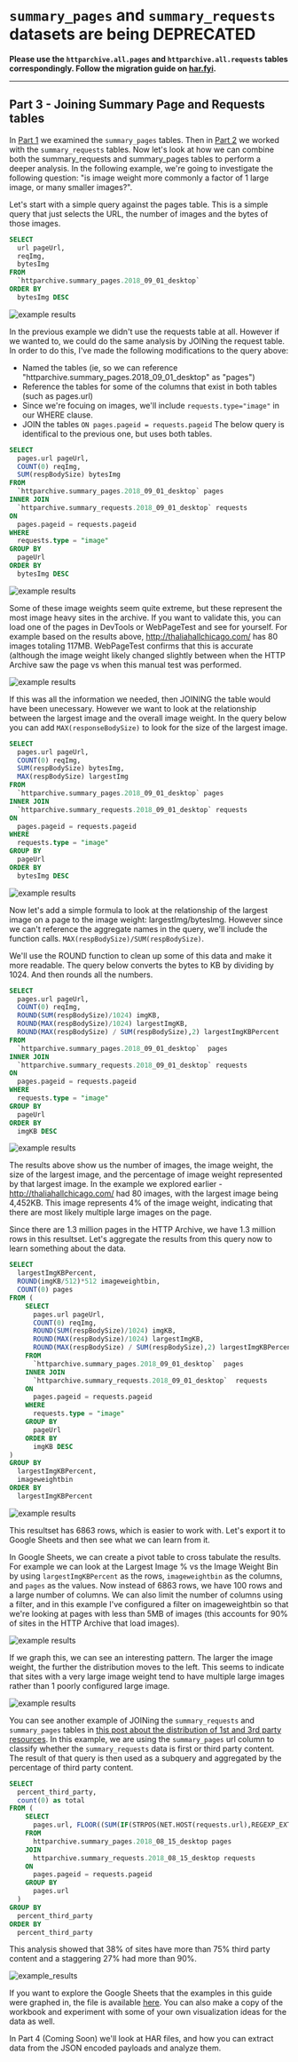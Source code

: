 `summary_pages` and `summary_requests` datasets are being DEPRECATED
===============

**Please use the `httparchive.all.pages` and `httparchive.all.requests` tables correspondingly. Follow the migration guide on [har.fyi](http://har.fyi/guides/migrating-to-all-dataset/).**

---

Part 3 - Joining Summary Page and Requests tables
-------------------

In [Part 1](./guided_tour_summary_pages.md) we examined the `summary_pages` tables. Then in [Part 2](./guided_tour_summary_pages.md) we worked with the `summary_requests` tables. Now let's look at how we can combine both the summary_requests and summary_pages tables to perform a deeper analysis. In the following example, we're going to investigate the following question:
  "is image weight more commonly a factor of 1 large image, or many smaller images?".

Let's start with a simple query against the pages table. This is a simple query that just selects the URL, the number of images and the bytes of those images.

```sql
SELECT
  url pageUrl,
  reqImg,
  bytesImg
FROM
  `httparchive.summary_pages.2018_09_01_desktop`
ORDER BY
  bytesImg DESC
```

![example results](./images/guided_tour_summary_requests_pages_join_example1.jpg)

In the previous example we didn't use the requests table at all. However if we wanted to, we could do the same analysis by JOINing the request table. In order to do this, I've made the following modifications to the query above:

* Named the tables (ie, so we can reference "httparchive.summary_pages.2018_09_01_desktop" as "pages")
* Reference the tables for some of the columns that exist in both tables (such as pages.url)
* Since we're focuing on images, we'll include `requests.type="image"` in our WHERE clause.
* JOIN the tables `ON pages.pageid = requests.pageid`
The below query is identifical to the previous one, but uses both tables.

```sql
SELECT
  pages.url pageUrl,
  COUNT(0) reqImg,
  SUM(respBodySize) bytesImg
FROM
  `httparchive.summary_pages.2018_09_01_desktop` pages
INNER JOIN
  `httparchive.summary_requests.2018_09_01_desktop` requests
ON
  pages.pageid = requests.pageid
WHERE
  requests.type = "image"
GROUP BY
  pageUrl
ORDER BY
  bytesImg DESC
```

![example results](./images/guided_tour_summary_requests_pages_join_example2.jpg)

Some of these image weights seem quite extreme, but these represent the most image heavy sites in the archive. If you want to validate this, you can load one of the pages in DevTools or WebPageTest and see for yourself.  For example based on the results above,  http://thaliahallchicago.com/ has 80 images totaling 117MB. WebPageTest confirms that this is accurate (although the image weight likely changed slightly between when the HTTP Archive saw the page vs when this manual test was performed.

![example results](./images/guided_tour_summary_requests_pages_join_example2_wpt.jpg)

If this was all the information we needed, then JOINING the table would have been unecessary. However we want to look at the relationship between the largest image and the overall image weight. In the query below you can add `MAX(responseBodySize)` to look for the size of the largest image.

```sql
SELECT
  pages.url pageUrl,
  COUNT(0) reqImg,
  SUM(respBodySize) bytesImg,
  MAX(respBodySize) largestImg
FROM
  `httparchive.summary_pages.2018_09_01_desktop` pages
INNER JOIN
  `httparchive.summary_requests.2018_09_01_desktop` requests
ON
  pages.pageid = requests.pageid
WHERE
  requests.type = "image"
GROUP BY
  pageUrl
ORDER BY
  bytesImg DESC
```

![example results](./images/guided_tour_summary_requests_pages_join_example3.jpg)

Now let's add a simple formula to look at the relationship of the largest image on a page to the image weight:  largestImg/bytesImg. However since we can't reference the aggregate names in the query, we'll include the function calls. `MAX(respBodySize)/SUM(respBodySize)`.

We'll use the ROUND function to clean up some of this data and make it more readable. The query below converts the bytes to KB by dividing by 1024.  And then rounds all the numbers.

```sql
SELECT
  pages.url pageUrl,
  COUNT(0) reqImg,
  ROUND(SUM(respBodySize)/1024) imgKB,
  ROUND(MAX(respBodySize)/1024) largestImgKB,
  ROUND(MAX(respBodySize) / SUM(respBodySize),2) largestImgKBPercent
FROM
  `httparchive.summary_pages.2018_09_01_desktop`  pages
INNER JOIN
  `httparchive.summary_requests.2018_09_01_desktop` requests
ON
  pages.pageid = requests.pageid
WHERE
  requests.type = "image"
GROUP BY
  pageUrl
ORDER BY
  imgKB DESC
```

![example results](./images/guided_tour_summary_requests_pages_join_example4.jpg)

The results above show us the number of images, the image weight, the size of the largest image, and the percentage of image weight represented by that largest image. In the example we explored earlier - http://thaliahallchicago.com/ had 80 images, with the largest image being 4,452KB.   This image represents 4% of the image weight, indicating that there are most likely multiple large images on the page.

Since there are 1.3 million pages in the HTTP Archive, we have 1.3 million rows in this resultset. Let's aggregate the results from this query now to learn something about the data.

```sql
SELECT
  largestImgKBPercent,
  ROUND(imgKB/512)*512 imageweightbin,
  COUNT(0) pages
FROM (
    SELECT
      pages.url pageUrl,
      COUNT(0) reqImg,
      ROUND(SUM(respBodySize)/1024) imgKB,
      ROUND(MAX(respBodySize)/1024) largestImgKB,
      ROUND(MAX(respBodySize) / SUM(respBodySize),2) largestImgKBPercent
    FROM
      `httparchive.summary_pages.2018_09_01_desktop`  pages
    INNER JOIN
      `httparchive.summary_requests.2018_09_01_desktop`  requests
    ON
      pages.pageid = requests.pageid
    WHERE
      requests.type = "image"
    GROUP BY
      pageUrl
    ORDER BY
      imgKB DESC
)
GROUP BY
  largestImgKBPercent,
  imageweightbin
ORDER BY
  largestImgKBPercent
```

![example results](./images/guided_tour_summary_requests_pages_join_example5.jpg)

This resultset has 6863 rows, which is easier to work with. Let's export it to Google Sheets and then see what we can learn from it.

In Google Sheets, we can create a pivot table to cross tabulate the results. For example we can look at the Largest Image % vs the Image Weight Bin by using `largestImgKBPercent` as the rows, `imageweightbin` as the columns, and `pages` as the values. Now instead of 6863 rows, we have 100 rows and a large number of columns. We can also limit the number of columns using a filter, and in this example I've configured a filter on imageweightbin so that we're looking at pages with less than 5MB of images (this accounts for 90% of sites in the HTTP Archive that load images).

![example results](./images/guided_tour_summary_requests_pages_join_example6.jpg)

If we graph this, we can see an interesting pattern. The larger the image weight, the further the distribution moves to the left. This seems to indicate that sites with a very large image weight tend to have multiple large images rather than 1 poorly configured large image.

![example results](./images/guided_tour_summary_requests_pages_join_example7.jpg)

You can see another example of JOINing the `summary_requests` and `summary_pages` tables in [this post about the distribution of 1st and 3rd party resources](https://discuss.httparchive.org/t/what-is-the-distribution-of-1st-party-vs-3rd-party-resources/100/14). In this example, we are using the `summary_pages` url column to classify whether the `summary_requests` data is first or third party content. The result of that query is then used as a subquery and aggregated by the percentage of third party content.

```sql
SELECT
  percent_third_party,
  count(0) as total
FROM (
    SELECT
      pages.url, FLOOR((SUM(IF(STRPOS(NET.HOST(requests.url),REGEXP_EXTRACT(NET.HOST(pages.url), r'([\w-]+)'))>0, 0, 1)) / COUNT(0))*100) percent_third_party
    FROM
      httparchive.summary_pages.2018_08_15_desktop pages
    JOIN
      httparchive.summary_requests.2018_08_15_desktop requests
    ON
      pages.pageid = requests.pageid
    GROUP BY
      pages.url
  )
GROUP BY
  percent_third_party
ORDER BY
  percent_third_party
```

This analysis showed that 38% of sites have more than 75% third party content and a staggering 27% had more than 90%.

![example_results](https://discourse-cdn-sjc2.com/standard17/uploads/httparchive/original/2X/8/8b22b13c49dafd17b2dcaca9d80eda6a2c41feda.png)

If you want to explore the Google Sheets that the examples in this guide were graphed in, the file is available [here](https://docs.google.com/spreadsheets/d/15Hie8J0XRHcG6OGTRx14p2cAouQcxiq73Hu2dpsgvxM/edit?usp=sharing). You can also make a copy of the workbook and experiment with some of your own visualization ideas for the data as well.

In Part 4 (Coming Soon) we'll look at HAR files, and how you can extract data from the JSON encoded payloads and analyze them.
